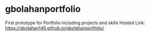 # gbolahanportfolio
First prototype for Portfolio including projects and skills
Hosted Link: https://gbolahan146.github.io/gbolahanportfolio/
